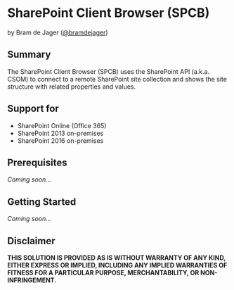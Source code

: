 # SharePoint Client Browser (SPCB) #
by Bram de Jager ([@bramdejager](http://twitter.com/bramdejager "@bramdejager"))
## Summary ##
The SharePoint Client Browser (SPCB) uses the SharePoint API (a.k.a. CSOM) to connect to a remote SharePoint site collection and shows the site structure with related properties and values.
## Support for ##
* SharePoint Online (Office 365)
* SharePoint 2013 on-premises
* SharePoint 2016 on-premises
## Prerequisites ##
*Coming soon...*
## Getting Started ##
*Coming soon...*
## Disclaimer ##
**THIS SOLUTION IS PROVIDED AS IS WITHOUT WARRANTY OF ANY KIND, EITHER EXPRESS OR IMPLIED, INCLUDING ANY IMPLIED WARRANTIES OF FITNESS FOR A PARTICULAR PURPOSE, MERCHANTABILITY, OR NON-INFRINGEMENT.**

